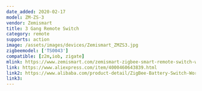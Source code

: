 ```yaml
---
date_added: 2020-02-17
model: ZM-ZS-3
vendor: Zemismart
title: 3 Gang Remote Switch
category: remote
supports: action
image: /assets/images/devices/Zemismart_ZMZS3.jpg
zigbeemodel: ['TS0043']
compatible: [z2m,iob, zigate]
mlink: https://www.zemismart.com/zemismart-zigbee-smart-remote-switch-work-with-tuya-zigbee-hub-zigbee-sticker-switch-p0259.html
link: https://www.aliexpress.com/item/4000460643839.html
link2: https://www.alibaba.com/product-detail/ZigBee-Battery-Switch-Working-with-TuYa_62346290735.html
link3: 
---
```

